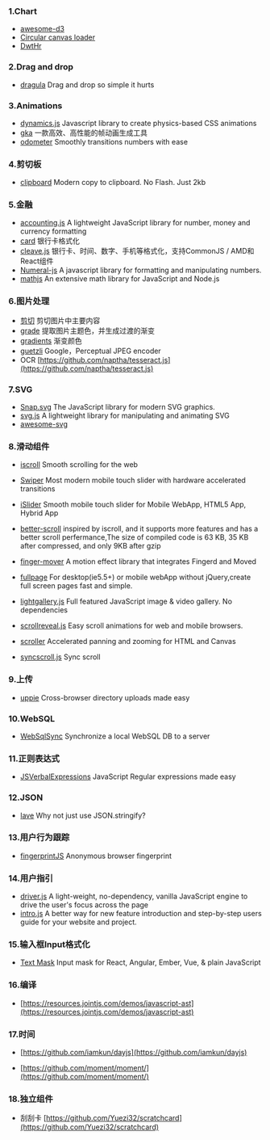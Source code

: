 ### 1.Chart

* [awesome-d3](https://github.com/wbkd/awesome-d3)
* [Circular canvas loader](http://codepen.io/pimskie/pen/rtijd)
* [DwtHr](http://codepen.io/ZetaHunter/pen/DwtHr)

### 2.Drag and drop

* [dragula](https://github.com/bevacqua/dragula) Drag and drop so simple it hurts

### 3.Animations

* [dynamics.js](https://github.com/michaelvillar/dynamics.js) Javascript library to create physics-based CSS animations
* [gka](#) 一款高效、高性能的帧动画生成工具
* [odometer](https://github.com/HubSpot/odometer) Smoothly transitions numbers with ease

### 4.剪切板

* [clipboard](https://github.com/zenorocha/clipboard.js) Modern copy to clipboard. No Flash. Just 2kb

### 5.金融

* [accounting.js](https://github.com/openexchangerates/accounting.js) A lightweight JavaScript library for number, money and currency formatting
* [card](https://github.com/jessepollak/card) 银行卡格式化
* [cleave.js](https://github.com/nosir/cleave.js) 银行卡、时间、数字、手机等格式化，支持CommonJS / AMD和React组件
* [Numeral-js](https://github.com/adamwdraper/Numeral-js) A javascript library for formatting and manipulating numbers.
* [mathjs](https://github.com/josdejong/mathjs) An extensive math library for JavaScript and Node.js

### 6.图片处理

* [剪切](https://github.com/jwagner/smartcrop.js/) 剪切图片中主要内容
* [grade](https://github.com/benhowdle89/grade) 提取图片主题色，并生成过渡的渐变  
* [gradients](https://github.com/sarcadass/granim.js) 渐变颜色  
* [guetzli](https://github.com/google/guetzli) Google，Perceptual JPEG encoder
* OCR [https://github.com/naptha/tesseract.js](https://github.com/naptha/tesseract.js)

### 7.SVG

* [Snap.svg](https://github.com/adobe-webplatform/Snap.svg) The JavaScript library for modern SVG graphics.
* [svg.js](http://svgjs.com/) A lightweight library for manipulating and animating SVG
* [awesome-svg](https://github.com/willianjusten/awesome-svg)

### 8.滑动组件

* [iscroll](https://github.com/cubiq/iscroll) Smooth scrolling for the web
* [Swiper](https://github.com/nolimits4web/Swiper) Most modern mobile touch slider with hardware accelerated transitions
* [iSlider](https://github.com/peunzhang/iSlider) Smooth mobile touch slider for Mobile WebApp, HTML5 App, Hybrid App
* [better-scroll](https://github.com/ustbhuangyi/better-scroll) inspired by iscroll, and it supports more features and has a better scroll perfermance,The size of compiled code is 63 KB, 35 KB after compressed, and only 9KB after gzip
* [finger-mover](https://github.com/HcySunYang/finger-mover) A motion effect library that integrates Fingerd and Moved

* [fullpage](https://github.com/peunzhang/fullpage) For desktop\(ie5.5+\) or mobile webApp without jQuery,create full screen pages fast and simple.

* [lightgallery.js](https://github.com/sachinchoolur/lightgallery.js) Full featured JavaScript image & video gallery. No dependencies

* [scrollreveal.js](https://github.com/jlmakes/scrollreveal.js) Easy scroll animations for web and mobile browsers.

* [scroller](https://github.com/zynga/scroller) Accelerated panning and zooming for HTML and Canvas

* [syncscroll.js](https://github.com/asvd/syncscroll) Sync scroll

### 9.上传

* [uppie](https://github.com/silverwind/uppie) Cross-browser directory uploads made easy

### 10.WebSQL

* [WebSqlSync](https://github.com/orbitaloop/WebSqlSync)
  Synchronize a local WebSQL DB to a server

### 11.正则表达式

* [JSVerbalExpressions](https://github.com/VerbalExpressions/JSVerbalExpressions) JavaScript Regular expressions made easy

### 12.JSON

* [lave](https://github.com/jed/lave) Why not just use JSON.stringify?

### 13.用户行为跟踪

* [fingerprintJS](https://github.com/Valve/fingerprintJS) Anonymous browser fingerprint

### 14.用户指引

* [driver.js](https://github.com/kamranahmedse/driver.js) A light-weight, no-dependency, vanilla JavaScript engine to drive the user's focus across the page
* [intro.js](https://github.com/usablica/intro.js) A better way for new feature introduction and step-by-step users guide for your website and project.

### 15.输入框Input格式化

* [Text Mask](https://github.com/text-mask) Input mask for React, Angular, Ember, Vue, & plain JavaScript

### 16.编译

* [https://resources.jointjs.com/demos/javascript-ast](https://resources.jointjs.com/demos/javascript-ast)

### 17.时间

* [https://github.com/iamkun/dayjs](https://github.com/iamkun/dayjs)

* [https://github.com/moment/moment/](https://github.com/moment/moment/)

### 18.独立组件

* 刮刮卡 [https://github.com/Yuezi32/scratchcard](https://github.com/Yuezi32/scratchcard)



